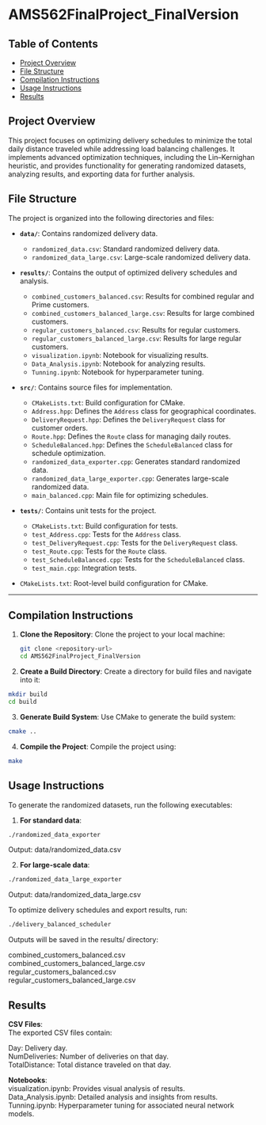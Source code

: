# AMS562FinalProject_FinalVersion

## Table of Contents

- [Project Overview](#project-overview)
- [File Structure](#file-structure)
- [Compilation Instructions](#compilation-instructions)
- [Usage Instructions](#usage-instructions)
- [Results](#results)

## Project Overview

This project focuses on optimizing delivery schedules to minimize the total daily distance traveled while addressing load balancing challenges. It implements advanced optimization techniques, including the Lin–Kernighan heuristic, and provides functionality for generating randomized datasets, analyzing results, and exporting data for further analysis.

## File Structure

The project is organized into the following directories and files:

- **`data/`**: Contains randomized delivery data.
  - `randomized_data.csv`: Standard randomized delivery data.
  - `randomized_data_large.csv`: Large-scale randomized delivery data.

- **`results/`**: Contains the output of optimized delivery schedules and analysis.
  - `combined_customers_balanced.csv`: Results for combined regular and Prime customers.
  - `combined_customers_balanced_large.csv`: Results for large combined customers.
  - `regular_customers_balanced.csv`: Results for regular customers.
  - `regular_customers_balanced_large.csv`: Results for large regular customers.
  - `visualization.ipynb`: Notebook for visualizing results.
  - `Data_Analysis.ipynb`: Notebook for analyzing results.
  - `Tunning.ipynb`: Notebook for hyperparameter tuning.

- **`src/`**: Contains source files for implementation.
  - `CMakeLists.txt`: Build configuration for CMake.
  - `Address.hpp`: Defines the `Address` class for geographical coordinates.
  - `DeliveryRequest.hpp`: Defines the `DeliveryRequest` class for customer orders.
  - `Route.hpp`: Defines the `Route` class for managing daily routes.
  - `ScheduleBalanced.hpp`: Defines the `ScheduleBalanced` class for schedule optimization.
  - `randomized_data_exporter.cpp`: Generates standard randomized data.
  - `randomized_data_large_exporter.cpp`: Generates large-scale randomized data.
  - `main_balanced.cpp`: Main file for optimizing schedules.

- **`tests/`**: Contains unit tests for the project.
  - `CMakeLists.txt`: Build configuration for tests.
  - `test_Address.cpp`: Tests for the `Address` class.
  - `test_DeliveryRequest.cpp`: Tests for the `DeliveryRequest` class.
  - `test_Route.cpp`: Tests for the `Route` class.
  - `test_ScheduleBalanced.cpp`: Tests for the `ScheduleBalanced` class.
  - `test_main.cpp`: Integration tests.

- `CMakeLists.txt`: Root-level build configuration for CMake.

---

## Compilation Instructions

1. **Clone the Repository**: Clone the project to your local machine:
   ```bash
   git clone <repository-url>
   cd AMS562FinalProject_FinalVersion
   ```
   
2. **Create a Build Directory**: Create a directory for build files and navigate into it:
  ```bash
  mkdir build
  cd build
  ```

3. **Generate Build System**: Use CMake to generate the build system:
  ```bash
  cmake ..
  ```

4. **Compile the Project**: Compile the project using:
  ```bash
  make
  ```

## Usage Instructions
To generate the randomized datasets, run the following executables:
1. **For standard data**:
  ```bash
  ./randomized_data_exporter
  ```
  Output: data/randomized_data.csv<br>
  
2. **For large-scale data**:
  ```bash
  ./randomized_data_large_exporter
  ```
  Output: data/randomized_data_large.csv<br>

To optimize delivery schedules and export results, run:<br>

  ```bash
  ./delivery_balanced_scheduler
  ```
  Outputs will be saved in the results/ directory:<br>

  combined_customers_balanced.csv<br>
  combined_customers_balanced_large.csv<br>
  regular_customers_balanced.csv<br>
  regular_customers_balanced_large.csv<br>

  ## Results
  **CSV Files**:<br>
  The exported CSV files contain:<br>

  Day: Delivery day.<br>
  NumDeliveries: Number of deliveries on that day.<br>
  TotalDistance: Total distance traveled on that day.<br>

  **Notebooks**:<br>
  visualization.ipynb: Provides visual analysis of results.<br>
  Data_Analysis.ipynb: Detailed analysis and insights from results.<br>
  Tunning.ipynb: Hyperparameter tuning for associated neural network models.<br>

  








  
